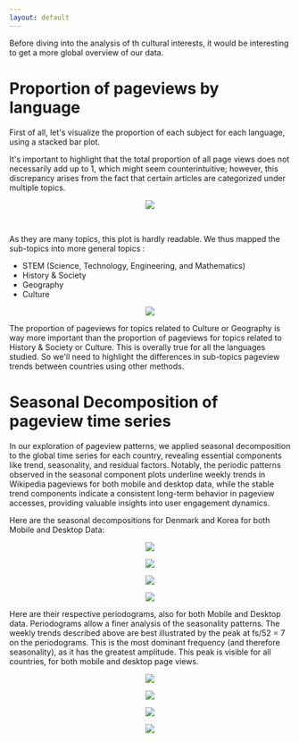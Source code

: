 ```yaml
---
layout: default
---
```



Before diving into the analysis of th cultural interests, it would be interesting to get a more global overview of our data. 

# Proportion of pageviews by language

First of all, let's visualize the proportion of each subject for each language, using a stacked bar plot.

It's important to highlight that the total proportion of all page views does not necessarily add up to 1, which might seem counterintuitive; however, this discrepancy arises from the fact that certain articles are categorized under multiple topics.

<p align='center'>
<img src="images/proportions.png" />
</p>

 <br>

As they are many topics, this plot is hardly readable. We thus mapped the sub-topics into more general topics : 
- STEM (Science, Technology, Engineering, and Mathematics)
- History & Society
- Geography
- Culture

<p align='center'>
<img src="images/proportions_combined.png" />
</p>


 The proportion of pageviews for topics related to Culture or Geography is way more important than the proportion of pageviews for topics related to History & Society or Culture. This is overally true for all the languages studied. So we'll need to highlight the differences in sub-topics pageview trends between countries using other methods.

# Seasonal Decomposition of pageview time series

In our exploration of pageview patterns, we applied seasonal decomposition to the global time series for each country, revealing essential components like trend, seasonality, and residual factors. Notably, the periodic patterns observed in the seasonal component plots underline weekly trends in Wikipedia pageviews for both mobile and desktop data, while the stable trend components indicate a consistent long-term behavior in pageview accesses, providing valuable insights into user engagement dynamics.

Here are the seasonal decompositions for Denmark and Korea for both Mobile and Desktop Data:

<p align='center'>
<img src="images/seasonal/seasonal_dec_da.png" />
</p>

<p align='center'>
<img src="images/seasonal/seasonal_dec_da.m.png" />
</p>

<p align='center'>
<img src="images/seasonal/seasonal_dec_ko.png" />
</p>

<p align='center'>
<img src="images/seasonal/seasonal_dec_ko.m.png" />
</p>


Here are their respective periodograms, also for both Mobile and Desktop data. Periodograms allow a finer analysis of the seasonality patterns. The weekly trends described above are best illustrated by the peak at fs/52 = 7 on the periodograms. This is the most dominant frequency (and therefore seasonality), as it has the greatest amplitude. This peak is visible for all countries, for both mobile and desktop page views.


<p align='center'>
<img src="images/periodogram/periodogram_da.png" />
</p>

<p align='center'>
<img src="images/periodogram/periodogram_da.m.png" />
</p>

<p align='center'>
<img src="images/periodogram/periodogram_ko.png" />
</p>

<p align='center'>
<img src="images/periodogram/periodogram_ko.m.png" />
</p>

